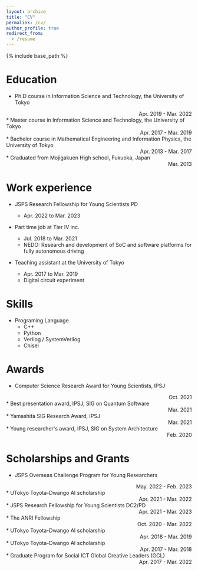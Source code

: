 ```yaml
---
layout: archive
title: "CV"
permalink: /cv/
author_profile: true
redirect_from:
  - /resume
---
```


{% include base_path %}

Education
======
* Ph.D course in Information Science and Technology, the University of Tokyo
 <div style="text-align: right;">Apr. 2019 - Mar. 2022</div>
* Master course in Information Science and Technology, the University of Tokyo
 <div style="text-align: right;">Apr. 2017 - Mar. 2019</div>
* Bachelor course in Mathematical Engineering and Information Physics, the University of Tokyo
<div style="text-align: right;">Apr. 2013 - Mar. 2017</div>
* Graduated from Mojigakuen High school, Fukuoka, Japan
<div style="text-align: right;"> Mar. 2013</div>

Work experience
======
* JSPS Research Fellowship for Young Scientists PD
	* Apr. 2022 to Mar. 2023

* Part time job at Tier IV inc.
  * Jul. 2018 to Mar. 2021
  * NEDO: Research and development of SoC and software platforms for fully autonomous driving

* Teaching assistant at the University of Tokyo
  * Apr. 2017 to Mar. 2019
  * Digital circuit experiment


Skills
======
* Programing Language
  * C++
  * Python
  * Verilog / SystemVerilog
  * Chisel

<!--
Publications
======

See
  <ul>{% for post in site.publications %}
    {% include archive-single-cv.html %}
  {% endfor %}</ul>
-->

Awards
======
* Computer Science Research Award for Young Scientists, IPSJ
<div style="text-align: right;"> Oct. 2021</div>
* Best presentation award, IPSJ, SIG on Quantum Software
<div style="text-align: right;"> Mar. 2021</div>
* Yamashita SIG Research Award, IPSJ
<div style="text-align: right;"> Mar. 2021</div>
* Young researcher's award, IPSJ, SIG on System Architecture
<div style="text-align: right;"> Feb. 2020</div>

Scholarships and Grants
======
* JSPS Overseas Challenge Program for Young Researchers
<div style="text-align: right;">May. 2022 - Feb. 2023</div>
* UTokyo Toyota-Dwango AI scholarship
<div style="text-align: right;">Apr. 2021 - Mar. 2022</div>
* JSPS Research Fellowship for Young Scientists DC2/PD
<div style="text-align: right;">Apr. 2021 - Mar. 2023</div>
* The ANRI Fellowship
<div style="text-align: right;">Oct. 2020 - Mar. 2022 </div>
* UTokyo Toyota-Dwango AI scholarship
<div style="text-align: right;">Apr. 2018 - Mar. 2019</div>
* UTokyo Toyota-Dwango AI scholarship
<div style="text-align: right;">Apr. 2017 - Mar. 2018</div>
* Graduate Program for Social ICT Global Creative Leaders (GCL)
 <div style="text-align: right;">Apr. 2017 - Mar. 2022</div>

